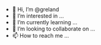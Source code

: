- 👋 Hi, I’m @greland
- 👀 I’m interested in ...
- 🌱 I’m currently learning ...
- 💞️ I’m looking to collaborate on ...
- 📫 How to reach me ...

<!---
greland/greland is a ✨ special ✨ repository because its `README.md` (this file) appears on your GitHub profile.
You can click the Preview link to take a look at your changes.
--->
